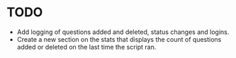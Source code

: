 # TODO

- Add logging of questions added and deleted, status changes and logins.
- Create a new section on the stats that displays the count of questions added or deleted on the last time the script ran.


